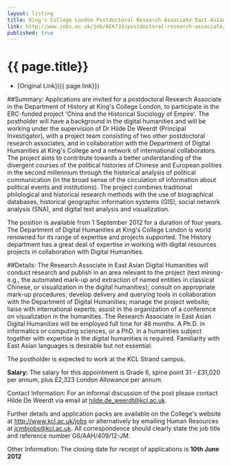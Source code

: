 ```yaml
---
layout: listing
title: King's College London Postdoctoral Research Associate East Asian Digital Humanities - Department of History
link: http://www.jobs.ac.uk/job/AEK733/postdoctoral-research-associate/
published: true
---
```



# {{ page.title}}

* [Original Link]({{ page.link}})

##Summary: 
Applications are invited for a postdoctoral Research Associate in the Department of History at King's College London, to participate in the ERC-funded project 'China and the Historical Sociology of Empire'. The postholder will have a background in the digital humanities and will be working under the supervision of Dr Hilde De Weerdt (Principal Investigator), with a project team consisting of two other postdoctoral research associates, and in collaboration with the Department of Digital Humanities at King's College and a network of international collaborators. The project aims to contribute towards a better understanding of the divergent courses of the political histories of Chinese and European polities in the second millennium through the historical analysis of political communication (in the broad sense of the circulation of information about political events and institutions). The project combines traditional philological and historical research methods with the use of biographical databases, historical geographic information systems (GIS), social network analysis (SNA), and digital text analysis and visualization.

The position is available from 1 September 2012 for a duration of four years. The Department of Digital Humanities at King's College London is world renowned for its range of expertise and projects supported. The History department has a great deal of expertise in working with digital resources projects in collaboration with Digital Humanities.

##Details: 
The Research Associate in East Asian Digital Humanities will conduct research and publish in an area relevant to the project (text mining-e.g., the automated mark-up and extraction of named entities in classical Chinese, or visualization in the digital humanities); consult on appropriate mark-up procedures; develop delivery and querying tools in collaboration with the Department of Digital Humanities; manage the project website; liaise with international experts; assist in the organization of a conference on visualization in the humanities. The Research Associate in East Asian Digital Humanities will be employed full time for 48 months. A Ph.D. in informatics or computing sciences, or a PhD. in a humanities subject together with expertise in the digital humanities is required. Familiarity with East Asian languages is desirable but not essential.

The postholder is expected to work at the KCL Strand campus.

**Salary:** The salary for this appointment is Grade 6, spine point 31 - &pound;31,020 per annum, plus &pound;2,323 London Allowance per annum.

Contact Information: For an informal discussion of the post please contact Hilde De Weerdt via email at <hilde.de_weerdt@kcl.ac.uk>.

Further details and application packs are available on the College's website at <http://www.kcl.ac.uk/jobs> or alternatively by emailing Human Resources at <jcmbjobs@kcl.ac.uk>. All correspondence should clearly state the job title and reference number G6/AAH/409/12-JM.

Other Information: The closing date for receipt of applications is **10th June 2012**